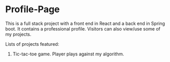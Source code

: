 # Profile-Page
This is a full stack project with a front end in React and a back end in Spring boot. It contains a professional profile. Visitors can also view/use some of my projects. 

Lists of projects featured:
1. Tic-tac-toe game. Player plays against my algorithm.
